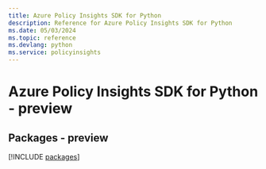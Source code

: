 ```yaml
---
title: Azure Policy Insights SDK for Python
description: Reference for Azure Policy Insights SDK for Python
ms.date: 05/03/2024
ms.topic: reference
ms.devlang: python
ms.service: policyinsights
---
```

# Azure Policy Insights SDK for Python - preview
## Packages - preview
[!INCLUDE [packages](policy-insights-index.md)]